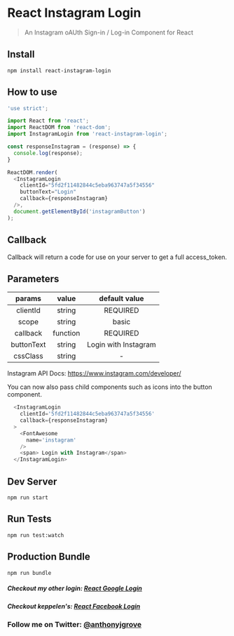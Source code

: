 # React Instagram Login

> An Instagram oAUth Sign-in / Log-in Component for React 


## Install
```
npm install react-instagram-login

```
## How to use
```js
'use strict';

import React from 'react';
import ReactDOM from 'react-dom';
import InstagramLogin from 'react-instagram-login';

const responseInstagram = (response) => {
  console.log(response);
}

ReactDOM.render(
  <InstagramLogin
    clientId="5fd2f11482844c5eba963747a5f34556"
    buttonText="Login"
    callback={responseInstagram} 
  />,
  document.getElementById('instagramButton')
);
```
## Callback

Callback will return a code for use on your server to get a full access_token. 

## Parameters

|    params    |   value  |             default value            |
|:------------:|:--------:|:------------------------------------:|
|    clientId  |  string  |               REQUIRED               |
|     scope    |  string  |                 basic                |
|   callback   | function |               REQUIRED               |
|   buttonText |  string  |            Login with Instagram      |
|   cssClass   |  string  |                   -                  |

Instagram API Docs: https://www.instagram.com/developer/

You can now also pass child components such as icons into the button component.
```js
  <InstagramLogin
    clientId='5fd2f11482844c5eba963747a5f34556'
    callback={responseInstagram}
  >
    <FontAwesome
      name='instagram'
    />
    <span> Login with Instagram</span>
  </InstagramLogin>

```
## Dev Server
```
npm run start

```
## Run Tests
```
npm run test:watch

```

## Production Bundle
```
npm run bundle
```
##### Checkout my other login: [React Google Login](https://github.com/anthonyjgrove/react-google-login) 

##### Checkout keppelen's: [React Facebook Login](https://github.com/keppelen/react-facebook-login) 

### Follow me on Twitter: [@anthonyjgrove](https://twitter.com/anthonyjgrove)
